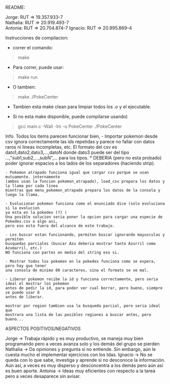 README:

Jorge: RUT => 19.357.933-7      
Nathalia: RUT => 20.919.493-7    
Antonia: RUT => 20.704.874-7
Ignacio: RUT => 20.995.869-4

Instrucciones de compilacion: 
- correr el comando:
 > make

- Para correr, puede usar:
 > make run
- O tambien:
 > make
 > ./PokeCenter

- Tambien esta make clean para limpiar todos los .o y el ejecutable.

- Si no esta make disponible, puede compilarse usando)
 > gcc main.c -Wall -lm -o PokeCenter
 > ./PokeCenter


Info.
Todos los items parecen funcionar bien, 
	- Importar pokemon desde csv ignora correctamente las ids repetidas y parece
	no fallar con datos raros ni lineas incompletas, etc.
	El formato del csv es dato1,dato2,dato3,...,datoN
	donde dato3 puede ser del tipo ...,"sub1,sub2,...,subN",... para los tipos.
	* DEBERIA (pero no esta probado) poder ignorar espacios a los lados de los separadores
	(haciendo strip).

	- Pokemon atrapado funciona igual que cargar csv porque se usan mutuamente. internamente
	(ambos usan la funcion pokemon_atrapado), load_csv prepara los datos y la llama por cada linea
	mientras que menu_pokemon_atrapado prepara los datos de la consola y luego la llama.

	- Evolucionar pokemon funciona como el enunciado dice (solo evoluciona si la evolucion
	ya esta en la pokedex (?) )
	Una posible solucion seria poner la opcion para cargar una especie de Pokedex.csv o algo asi,
	pero eso esta fuera del alcance de este trabajo.

	- Los buscar estan funcionando, permiten buscar ignorando mayusculas y permiten
	busquedas parciales (buscar Azu deberia mostrar tanto Azurril como Azumarril, etc.)
	NO funciona con partes en medio del string eso si.

	- Mostrar todos los pokemon en la pokedex funciona como se espera, pero hay que tener
	una consola de minimo 80 caracteres, sino el formato se ve mal.

	- Liberar pokemon recibe la id y funciona correctamente, pero seria ideal el mostrar los pokemon
	antes de pedir la id, para poder ver cual borrar, pero bueno, siempre se puede usar 8
	antes de liberar.

	mostrar por region tambien usa la busqueda parcial, pero seria ideal que
	mostrara una lista de las posibles regiones a buscar antes, pero bueno...

ASPECTOS POSITIVOS/NEGATIVOS

Jorge -> Trabaja rápido y es muy productivo, se maneja muy bien programando pero a veces avanza solo y los demás del grupo se pierden
Nathalia -> Da opiniones y pregunta si no entiende. Sin embargo, aún le cuesta mucho el implementar ejercicios con los tdas.
Ignacio -> No se queda con lo que sabe, investiga y aprende si no desconoce la información. Aún así, a veces es muy disperso y desconcentra a los demás pero aún así es buen aporte.
Antonia -> Ideas muy eficientes con respecto a la tarea pero a veces desaparece sin avisar.



